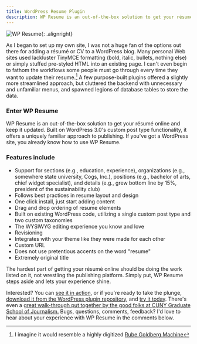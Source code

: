 ```yaml
---
title: WordPress Resume Plugin
description: WP Resume is an out-of-the-box solution to get your résumé online and keep it updated. Built on WordPress 3.0's custom post type functionality, it offers a uniquely familiar approach to publishing. If you've got a WordPress site, you already know how to use WP Resume.
---
```


![WP Resume](//ben.balter.com/wp-content/uploads/2010/09/wp_resume-300x223.png "Screenshot of Example WP Resume"){: .alignright}

As I began to set up my own site, I was not a huge fan of the options out there for adding a résumé or CV to a WordPress blog. Many personal Web sites used lackluster TinyMCE formatting (bold, italic, bullets, nothing else) or simply stuffed pre-styled HTML into an existing page. I can't even begin to fathom the workflows some people must go through every time they want to update their resume.[^1] A few purpose-built plugins offered a slightly more streamlined approach, but cluttered the backend with unnecessary and unfamiliar menus, and spawned legions of database tables to store the data.

### Enter WP Resume

WP Resume is an out-of-the-box solution to get your résumé online and keep it updated. Built on WordPress 3.0's custom post type functionality, it offers a uniquely familiar approach to publishing. If you've got a WordPress site, you already know how to use WP Resume.

### Features include

* Support for sections (e.g., education, experience), organizations (e.g., somewhere state university, Cogs, Inc.), positions (e.g., bachelor of arts, chief widget specialist), and details (e.g., grew bottom line by 15%, president of the sustainability club)
* Follows best practices in resume layout and design
* One click install, just start adding content
* Drag and drop ordering of resume elements
* Built on existing WordPress code, utilizing a single custom post type and two custom taxonomies
* The WYSIWYG editing experience you know and love
* Revisioning
* Integrates with your theme like they were made for each other
* Custom URL
* Does not use pretentious accents on the word "resume"
* Extremely original title

The hardest part of getting your résumé online should be doing the work listed on it, not wrestling the publishing platform. Simply put, WP Resume steps aside and lets your experience shine.

Interested? You can [see it in action](//ben.balter.com/resume/), or if you're ready to take the plunge, [download it from the WordPress plugin repository](http://wordpress.org/extend/plugins/wp-resume/), and [try it today](http://wordpress.org/extend/plugins/wp-resume/installation/). There's even a [great walk-through put together by the good folks at CUNY Graduate School of Journalism.](http://tech.journalism.cuny.edu/documentation/wp-resume/) Bugs, questions, comments, feedback? I'd love to hear about your experience with WP Resume in the comments below.

[^1]: I imagine it would resemble a highly digitized [Rube Goldberg Machine](http://www.youtube.com/watch?v=qybUFnY7Y8w)
